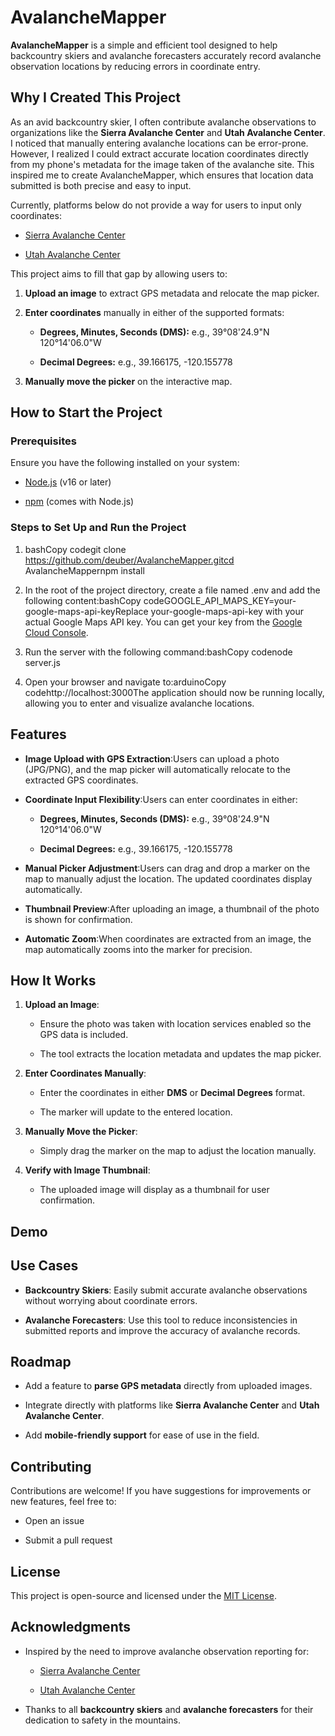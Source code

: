 AvalancheMapper
===============

**AvalancheMapper** is a simple and efficient tool designed to help backcountry skiers and avalanche forecasters accurately record avalanche observation locations by reducing errors in coordinate entry.

Why I Created This Project
--------------------------

As an avid backcountry skier, I often contribute avalanche observations to organizations like the **Sierra Avalanche Center** and **Utah Avalanche Center**. I noticed that manually entering avalanche locations can be error-prone. However, I realized I could extract accurate location coordinates directly from my phone's metadata for the image taken of the avalanche site. This inspired me to create AvalancheMapper, which ensures that location data submitted is both precise and easy to input.

Currently, platforms below do not provide a way for users to input only coordinates:

*   [Sierra Avalanche Center](https://www.sierraavalanchecenter.org/observations#/view/observations)
    
*   [Utah Avalanche Center](https://utahavalanchecenter.org/node/add/avalanche)
    

This project aims to fill that gap by allowing users to:

1.  **Upload an image** to extract GPS metadata and relocate the map picker.
    
2.  **Enter coordinates** manually in either of the supported formats:
    
    *   **Degrees, Minutes, Seconds (DMS):** e.g., 39°08'24.9"N 120°14'06.0"W
        
    *   **Decimal Degrees:** e.g., 39.166175, -120.155778
        
3.  **Manually move the picker** on the interactive map.
    

How to Start the Project
------------------------

### Prerequisites

Ensure you have the following installed on your system:

*   [Node.js](https://nodejs.org/) (v16 or later)
    
*   [npm](https://www.npmjs.com/) (comes with Node.js)
    

### Steps to Set Up and Run the Project

1.  bashCopy codegit clone https://github.com/deuber/AvalancheMapper.gitcd AvalancheMappernpm install
    
2.  In the root of the project directory, create a file named .env and add the following content:bashCopy codeGOOGLE\_API\_MAPS\_KEY=your-google-maps-api-keyReplace your-google-maps-api-key with your actual Google Maps API key. You can get your key from the [Google Cloud Console](https://console.cloud.google.com/).
    
3.  Run the server with the following command:bashCopy codenode server.js
    
4.  Open your browser and navigate to:arduinoCopy codehttp://localhost:3000The application should now be running locally, allowing you to enter and visualize avalanche locations.
    

Features
--------

*   **Image Upload with GPS Extraction**:Users can upload a photo (JPG/PNG), and the map picker will automatically relocate to the extracted GPS coordinates.
    
*   **Coordinate Input Flexibility**:Users can enter coordinates in either:
    
    *   **Degrees, Minutes, Seconds (DMS):** e.g., 39°08'24.9"N 120°14'06.0"W
        
    *   **Decimal Degrees:** e.g., 39.166175, -120.155778
        
*   **Manual Picker Adjustment**:Users can drag and drop a marker on the map to manually adjust the location. The updated coordinates display automatically.
    
*   **Thumbnail Preview**:After uploading an image, a thumbnail of the photo is shown for confirmation.
    
*   **Automatic Zoom**:When coordinates are extracted from an image, the map automatically zooms into the marker for precision.
    

How It Works
------------

1.  **Upload an Image**:
    
    *   Ensure the photo was taken with location services enabled so the GPS data is included.
        
    *   The tool extracts the location metadata and updates the map picker.
        
2.  **Enter Coordinates Manually**:
    
    *   Enter the coordinates in either **DMS** or **Decimal Degrees** format.
        
    *   The marker will update to the entered location.
        
3.  **Manually Move the Picker**:
    
    *   Simply drag the marker on the map to adjust the location manually.
        
4.  **Verify with Image Thumbnail**:
    
    *   The uploaded image will display as a thumbnail for user confirmation.
        

Demo
----

Use Cases
---------

*   **Backcountry Skiers**: Easily submit accurate avalanche observations without worrying about coordinate errors.
    
*   **Avalanche Forecasters**: Use this tool to reduce inconsistencies in submitted reports and improve the accuracy of avalanche records.
    

Roadmap
-------

*   Add a feature to **parse GPS metadata** directly from uploaded images.
    
*   Integrate directly with platforms like **Sierra Avalanche Center** and **Utah Avalanche Center**.
    
*   Add **mobile-friendly support** for ease of use in the field.
    

Contributing
------------

Contributions are welcome! If you have suggestions for improvements or new features, feel free to:

*   Open an issue
    
*   Submit a pull request
    

License
-------

This project is open-source and licensed under the [MIT License](LICENSE).

Acknowledgments
---------------

*   Inspired by the need to improve avalanche observation reporting for:
    
    *   [Sierra Avalanche Center](https://www.sierraavalanchecenter.org)
        
    *   [Utah Avalanche Center](https://utahavalanchecenter.org)
        
*   Thanks to all **backcountry skiers** and **avalanche forecasters** for their dedication to safety in the mountains.